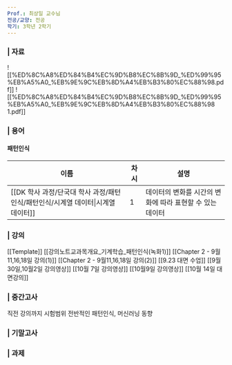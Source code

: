 ```yaml
---
Prof.: 최상일 교수님
전공/교양: 전공
학기: 3학년 2학기
---
```

### | 자료
![[%ED%8C%A8%ED%84%B4%EC%9D%B8%EC%8B%9D_%ED%99%95%EB%A5%A0_%EB%9E%9C%EB%8D%A4%EB%B3%80%EC%88%98.pdf]]
![[%ED%8C%A8%ED%84%B4%EC%9D%B8%EC%8B%9D_%ED%99%95%EB%A5%A0_%EB%9E%9C%EB%8D%A4%EB%B3%80%EC%88%98 1.pdf]]
  
  
### | 용어
#### 패턴인식
|이름|차시|설명|
|---|---|---|
|[[DK 학사 과정/단국대 학사 과정/패턴인식/패턴인식/시계열 데이터\|시계열 데이터]]|1|데이터의 변화를 시간의 변화에 따라 표현할 수 있는 데이터|
  
  
  
### | 강의
[[Template]]
[[강의노트교과목개요_기계학습_패턴인식(녹화1)]]
[[Chapter 2 - 9월11,16,18일 강의(1)]]
[[Chapter 2 - 9월11,16,18일 강의(2)]]
[[9.23 대면 수업]]
[[9월30일,10월2일 강의영상]]
[[10월 7일 강의영상]]
[[10월9일 강의영상]]
[[10월 14일 대면강의]]
### | 중간고사
직전 강의까지 시험범위
전반적인 패턴인식, 머신러닝 동향
  
### | 기말고사
  
  
### | 과제